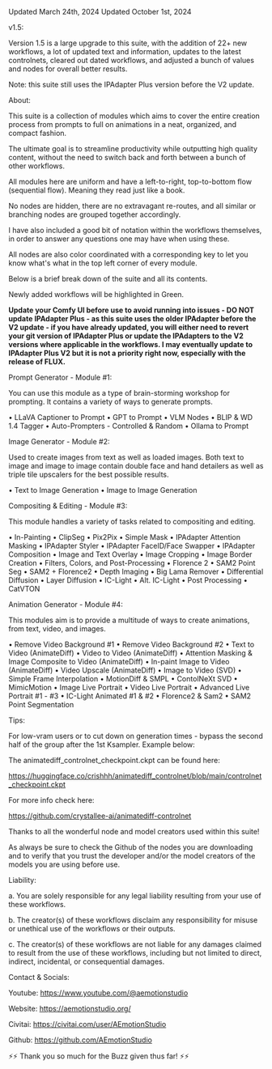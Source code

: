 Updated March 24th, 2024
Updated October 1st, 2024

v1.5:


Version 1.5 is a large upgrade to this suite, with the addition of 22+ new workflows, a lot of updated text and information, updates to the latest controlnets, cleared out dated workflows, and adjusted a bunch of values and nodes for overall better results.

Note: this suite still uses the IPAdapter Plus version before the V2 update.

About:

This suite is a collection of modules which aims to cover the entire creation process from prompts to full on animations in a neat, organized, and compact fashion.

The ultimate goal is to streamline productivity while outputting high quality content, without the need to switch back and forth between a bunch of other workflows.

All modules here are uniform and have a left-to-right, top-to-bottom flow (sequential flow). Meaning they read just like a book.

No nodes are hidden, there are no extravagant re-routes, and all similar or branching nodes are grouped together accordingly.

I have also included a good bit of notation within the workflows themselves, in order to answer any questions one may have when using these.

All nodes are also color coordinated with a corresponding key to let you know what's what in the top left corner of every module.

Below is a brief break down of the suite and all its contents.

Newly added workflows will be highlighted in Green.

**Update your Comfy UI before use to avoid running into issues - DO NOT update IPAdapter Plus - as this suite uses the older IPAdapter before the V2 update - if you have already updated, you will either need to revert your git version of IPAdapter Plus or update the IPAdapters to the V2 versions where applicable in the workflows. I may eventually update to IPAdapter Plus V2 but it is not a priority right now, especially with the release of FLUX.**

Prompt Generator - Module #1:

You can use this module as a type of brain-storming workshop for prompting. It contains a variety of ways to generate prompts.

• LLaVA Captioner to Prompt
• GPT to Prompt
• VLM Nodes
• BLIP & WD 1.4 Tagger
• Auto-Prompters - Controlled & Random
• Ollama to Prompt


Image Generator - Module #2:

Used to create images from text as well as loaded images. Both text to image and image to image contain double face and hand detailers as well as triple tile upscalers for the best possible results.

• Text to Image Generation
• Image to Image Generation


Compositing & Editing - Module #3:

This module handles a variety of tasks related to compositing and editing.

• In-Painting
• ClipSeg
• Pix2Pix
• Simple Mask
• IPAdapter Attention Masking
• IPAdapter Styler
• IPAdapter FaceID/Face Swapper
• IPAdapter Composition
• Image and Text Overlay
• Image Cropping
• Image Border Creation
• Filters, Colors, and Post-Processing
• Florence 2
• SAM2 Point Seg
• SAM2 + Florence2
• Depth Imaging
• Big Lama Remover
• Differential Diffusion
• Layer Diffusion
• IC-Light
• Alt. IC-Light
• Post Processing
• CatVTON


Animation Generator - Module #4:

This modules aim is to provide a multitude of ways to create animations, from text, video, and images.

• Remove Video Background #1
• Remove Video Background #2
• Text to Video (AnimateDiff)
• Video to Video (AnimateDiff)
• Attention Masking & Image Composite to Video (AnimateDiff)
• In-paint Image to Video (AnimateDiff)
• Video Upscale (AnimateDiff)
• Image to Video (SVD)
• Simple Frame Interpolation
• MotionDiff & SMPL
• ContolNeXt SVD
• MimicMotion
• Image Live Portrait
• Video Live Portrait
• Advanced Live Portrait #1 - #3
• IC-Light Animated #1 & #2
• Florence2 & Sam2
• SAM2 Point Segmentation


Tips:

For low-vram users or to cut down on generation times - bypass the second half of the group after the 1st Ksampler. Example below:



The animatediff_controlnet_checkpoint.ckpt can be found here:

https://huggingface.co/crishhh/animatediff_controlnet/blob/main/controlnet_checkpoint.ckpt

For more info check here:

https://github.com/crystallee-ai/animatediff-controlnet

Thanks to all the wonderful node and model creators used within this suite!

As always be sure to check the Github of the nodes you are downloading and to verify that you trust the developer and/or the model creators of the models you are using before use.

Liability:

a. You are solely responsible for any legal liability resulting from your use of these workflows.

b. The creator(s) of these workflows disclaim any responsibility for misuse or unethical use of the workflows or their outputs.

c. The creator(s) of these workflows are not liable for any damages claimed to result from the use of these workflows, including but not limited to direct, indirect, incidental, or consequential damages.

Contact & Socials:

Youtube: https://www.youtube.com/@aemotionstudio

Website: https://aemotionstudio.org/

Civitai: https://civitai.com/user/AEmotionStudio

Github: https://github.com/AEmotionStudio

⚡⚡ Thank you so much for the Buzz given thus far! ⚡⚡
